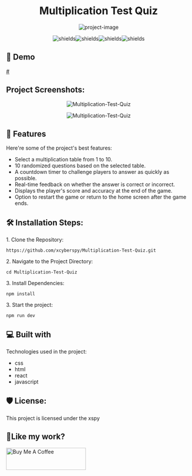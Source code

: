 <h1 align="center" id="title">Multiplication Test Quiz</h1>

<p align="center"><img src="https://socialify.git.ci/xcyberspy/Multiplication-Test-Quiz/image?description=1&amp;forks=1&amp;issues=1&amp;language=1&amp;name=1&amp;owner=1&amp;pulls=1&amp;stargazers=1&amp;theme=Light" alt="project-image"></p>

<p align="center"><img src="https://img.shields.io/badge/css3-%231572B6.svg?style=for-the-badge&amp;logo=css3&amp;logoColor=white" alt="shields"><img src="https://img.shields.io/badge/javascript-%23323330.svg?style=for-the-badge&amp;logo=javascript&amp;logoColor=%23F7DF1E" alt="shields"><img src="https://img.shields.io/badge/html5-%23E34F26.svg?style=for-the-badge&amp;logo=html5&amp;logoColor=white" alt="shields"><img src="https://img.shields.io/badge/react-%2320232a.svg?style=for-the-badge&amp;logo=react&amp;logoColor=%2361DAFB" alt="shields"></p>

<h2>🚀 Demo</h2>

[#](#)

<h2>Project Screenshots:</h2>

<p align="center" href=https://ibb.co/WNpwWjQj"><img src="https://i.ibb.co/dsJq0xSx/image.png" alt="Multiplication-Test-Quiz" border="0">
<p align="center" href=https://ibb.co/wNYcTw7M"><img src="https://i.ibb.co/hRCYkZcD/image.png" alt="Multiplication-Test-Quiz" border="0"></p>

  
  
<h2>🧐 Features</h2>

Here're some of the project's best features:

*   Select a multiplication table from 1 to 10.
*   10 randomized questions based on the selected table.
*   A countdown timer to challenge players to answer as quickly as possible.
*   Real-time feedback on whether the answer is correct or incorrect.
*   Displays the player's score and accuracy at the end of the game.
*   Option to restart the game or return to the home screen after the game ends.

<h2>🛠️ Installation Steps:</h2>

<p>1. Clone the Repository:</p>

```
https://github.com/xcyberspy/Multiplication-Test-Quiz.git
```

<p>2. Navigate to the Project Directory:</p>

```
cd Multiplication-Test-Quiz
```

<p>3. Install Dependencies:</p>

```
npm install
```
<p>3. Start the project:</p>

```
npm run dev
```
  
  
<h2>💻 Built with</h2>

Technologies used in the project:

*   css
*   html
*   react
*   javascript

<h2>🛡️ License:</h2>

This project is licensed under the xspy

<h2>💖Like my work?</h2>

<p><a href="https://www.buymeacoffee.com/xcyberspy" target="_blank"><img src="https://cdn.buymeacoffee.com/buttons/v2/default-yellow.png" alt="Buy Me A Coffee" style="height: 60px !important;width: 217px !important;"></a></p>
